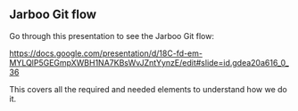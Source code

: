 Jarboo Git flow
---

Go through this presentation to see the Jarboo Git flow:

https://docs.google.com/presentation/d/18C-fd-em-MYLQlP5GEGmpXWBH1NA7KBsWvJZntYynzE/edit#slide=id.gdea20a616_0_36

This covers all the required and needed elements to understand how we do it.